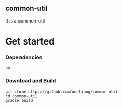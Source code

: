 common-util
---
It is a common-util


# Get started
### Dependencies
```
no
```

### Download and Build
```
git clone https://github.com/oneliang/common-util
cd common-util
gradle build

```

